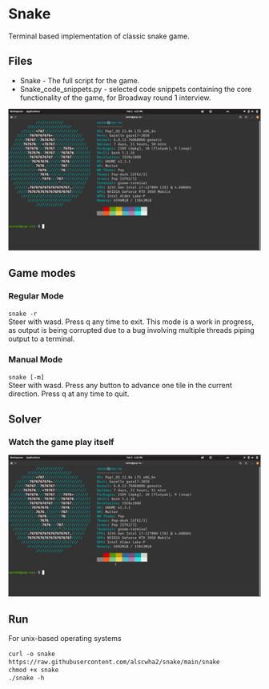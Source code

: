 # Snake
Terminal based implementation of classic snake game.

## Files
* Snake - The full script for the game.
* Snake_code_snippets.py - selected code snippets containing the core functionality of the game, for Broadway round 1 interview.

<img src="https://raw.githubusercontent.com/alscwha2/images/main/manual.gif" alt="snake_gif"/>

## Game modes
### Regular Mode
`snake -r`  
Steer with wasd. Press q any time to exit. This mode is a work in progress, as output is being corrupted due to a bug involving multiple threads piping output to a terminal.
### Manual Mode
`snake [-m]`  
Steer with wasd. Press any button to advance one tile in the current direction. Press q at any time to quit.


## Solver
### Watch the game play itself
<img src="https://raw.githubusercontent.com/alscwha2/images/main/solver.gif" alt="snake_gif"/>

## Run
For unix-based operating systems
```
curl -o snake https://raw.githubusercontent.com/alscwha2/snake/main/snake
chmod +x snake
./snake -h
```
